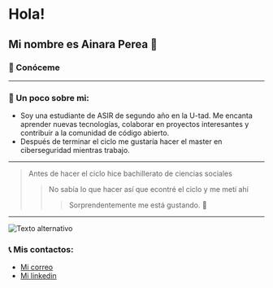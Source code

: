 # Hola!
## Mi nombre es Ainara Perea :wave:
### :rocket: Conóceme 
-------------------------------------
### :hibiscus: Un poco sobre mi:
+ Soy una estudiante de ASIR de segundo año en la U-tad. Me encanta aprender nuevas tecnologías, colaborar en proyectos interesantes y contribuir a la comunidad de código abierto.
+ Después de terminar el ciclo me gustaría hacer el master en ciberseguridad mientras trabajo.
------
>Antes de hacer el ciclo hice bachillerato de ciencias sociales
>
>>No sabía lo que hacer así que econtré el ciclo y me metí ahí
>>
>>>Sorprendentemente me está gustando. :eyes:
-----

![Texto alternativo](../Imágenes/IMG_1132.jpeg)

### :telephone_receiver: Mis contactos:
+ [Mi correo](ainara.perea@live.u-tad.com)
+ [Mi linkedin](https://www.linkedin.com/in/ainara-perea-755122295/)
